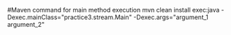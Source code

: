 #Maven command for main method execution
mvn clean install exec:java -Dexec.mainClass="practice3.stream.Main" -Dexec.args="argument_1 argument_2"